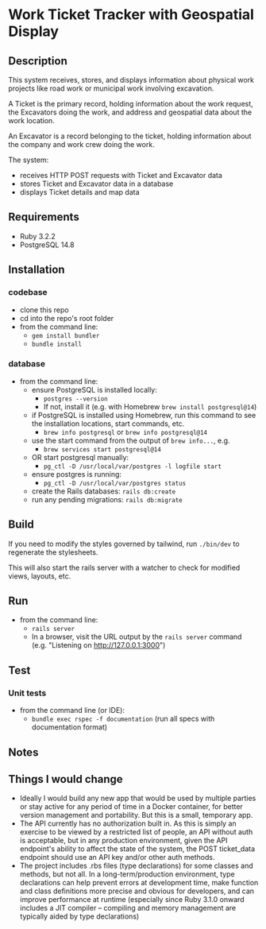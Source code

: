 # Work Ticket Tracker with Geospatial Display

## Description
This system receives, stores, and displays information about physical work projects
like road work or municipal work involving excavation.

A Ticket is the primary record, holding information about the work request, the
Excavators doing the work, and address and geospatial data about the work location.

An Excavator is a record belonging to the ticket, holding information about the company
and work crew doing the work.

The system:
* receives HTTP POST requests with Ticket and Excavator data
* stores Ticket and Excavator data in a database
* displays Ticket details and map data

## Requirements
* Ruby 3.2.2
* PostgreSQL 14.8

## Installation
### codebase
* clone this repo
* cd into the repo's root folder
* from the command line:
  * `gem install bundler`
  * `bundle install`
### database
* from the command line:
  * ensure PostgreSQL is installed locally:
    * `postgres --version`
    * If not, install it (e.g. with Homebrew `brew install postgresql@14`)
  * if PostgreSQL is installed using Homebrew, run this command to see the installation
locations, start commands, etc.
    * `brew info postgresql` or `brew info postgresql@14`
  * use the start command from the output of `brew info...`, e.g.
    * `brew services start postgresql@14`
  * OR start postgresql manually:
    * `pg_ctl -D /usr/local/var/postgres -l logfile start`
  * ensure postgres is running:
    * `pg_ctl -D /usr/local/var/postgres status`
  * create the Rails databases: `rails db:create`
  * run any pending migrations: `rails db:migrate`

## Build
If you need to modify the styles governed by tailwind, run `./bin/dev` to regenerate the stylesheets.

This will also start the rails server with a watcher to check for modified views, layouts, etc.

## Run
* from the command line:
  * `rails server`
  * In a browser, visit the URL output by the `rails server` command (e.g. "Listening on http://127.0.0.1:3000")

## Test
### Unit tests
* from the command line (or IDE):
  * `bundle exec rspec -f documentation` (run all specs with documentation format)

## Notes


## Things I would change
* Ideally I would build any new app that would be used by multiple parties or
stay active for any period of time in a Docker container, for better version
management and portability. But this is a small, temporary app.
* The API currently has no authorization built in. As this is simply an exercise to
be viewed by a restricted list of people, an API without auth is acceptable, but
in any production environment, given the API endpoint's ability to affect the state
of the system, the POST ticket_data endpoint should use an API key and/or other
auth methods.
* The project includes .rbs files (type declarations) for some classes and methods,
but not all. In a long-term/production environment, type declarations can help prevent
errors at development time, make function and class definitions more precise and
obvious for developers, and can improve performance at runtime (especially since Ruby
3.1.0 onward includes a JIT compiler – compiling and memory management are typically
aided by type declarations)
